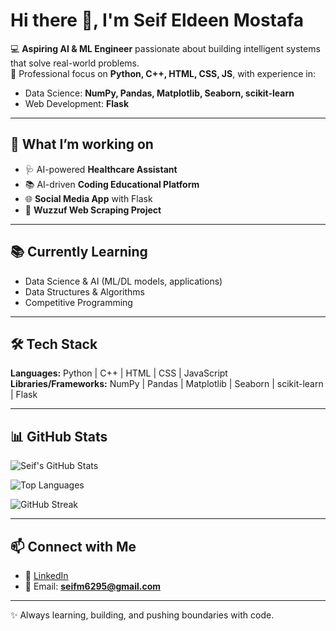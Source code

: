 # Hi there 👋, I'm Seif Eldeen Mostafa  

💻 **Aspiring AI & ML Engineer** passionate about building intelligent systems that solve real-world problems.  
🎯 Professional focus on **Python, C++, HTML, CSS, JS**, with experience in:  
- Data Science: **NumPy, Pandas, Matplotlib, Seaborn, scikit-learn**  
- Web Development: **Flask**  

---

## 🚀 What I’m working on  
- 🩺 AI-powered **Healthcare Assistant**  
- 📚 AI-driven **Coding Educational Platform**  
- 🌐 **Social Media App** with Flask  
- 🔎 **Wuzzuf Web Scraping Project**  

---

## 📚 Currently Learning  
- Data Science & AI (ML/DL models, applications)  
- Data Structures & Algorithms  
- Competitive Programming  

---

## 🛠 Tech Stack  
**Languages:** Python | C++ | HTML | CSS | JavaScript  
**Libraries/Frameworks:** NumPy | Pandas | Matplotlib | Seaborn | scikit-learn | Flask  

---

## 📊 GitHub Stats  

![Seif's GitHub Stats](https://github-readme-stats.vercel.app/api?username=Vseif1011&show_icons=true&theme=tokyonight)  

![Top Languages](https://github-readme-stats.vercel.app/api/top-langs/?username=Vseif1011&layout=compact&theme=tokyonight)  

![GitHub Streak](https://streak-stats.demolab.com?user=Vseif1011&theme=tokyonight)  
 

---

## 📫 Connect with Me  
- 💼 [LinkedIn](https://www.linkedin.com/in/seif-eldeen-mostafa-4a6800332/)  
- 📧 Email: **seifm6295@gmail.com**  

---
✨ Always learning, building, and pushing boundaries with code.

